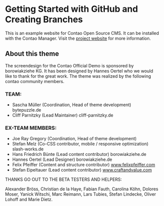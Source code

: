 # Getting Started with GitHub and Creating Branches
This is an example website for Contao Open Source CMS. It can be installed with
the Contao Manager. Visit the [project website][1] for more information.


[1]: https://contao.org

## About this theme

The screendesign for the Contao Official Demo is sponsored by borowiakziehe KG. It has been designed by Hannes Oertel who we would like to thank for the great work. The theme was realized by the following contao community members.

### TEAM:
* Sascha Müller (Coordination, Head of theme development) bytepuzzle.de
* Cliff Parnitzky (Lead Maintainer) cliff-parnitzky.de

### EX-TEAM MEMBERS:
* Joe Ray Gregory (Coordination, Head of theme development)
* Stefan Melz (Co-CSS contributor, mobile / responsive optimization) slash-works.de
* Hans Friedrich Bünte (Lead content contributor) borowiakziehe.de
* Hannes Oertel (Lead Designer) borowiakziehe.de
* Felix Pfeiffer (Content and structure contributor) www.felixpfeiffer.com
* Stefan Eipeltauer (Lead content contributor) www.craftandvalue.com

THANKS GO OUT TO THE BETA TESTERS AND HELPERS:

Alexander Bröss, Christian de la Haye, Fabian Fauth, Carolina Köhn, Dolores Moser, Yanick Witschi, Marc Reimann, Lars Tubies, Stefan Lindecke, Oliver Lohoff and Marie Dietz.

